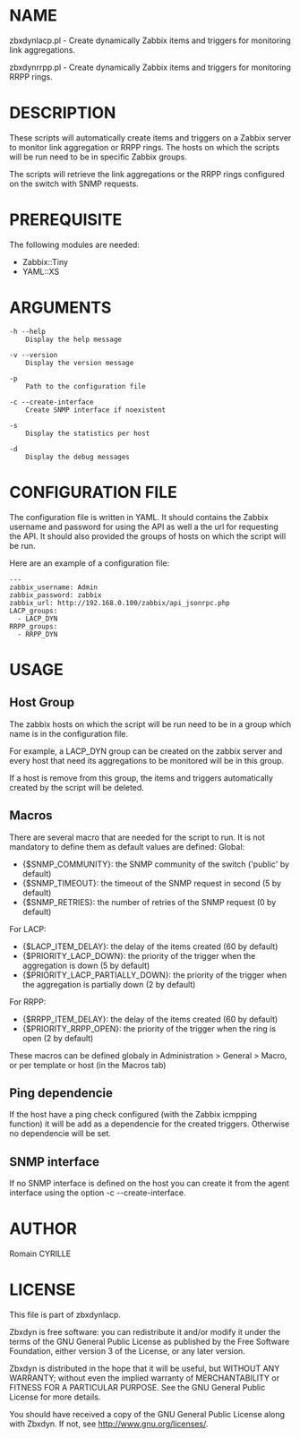 # NAME
zbxdynlacp.pl - Create dynamically Zabbix items and triggers for monitoring link aggregations.

zbxdynrrpp.pl - Create dynamically Zabbix items and triggers for monitoring RRPP rings.

# DESCRIPTION
These scripts will automatically create items and triggers on a Zabbix server to monitor link aggregation or RRPP rings. The hosts on which the scripts will be run need to be in specific Zabbix groups. 

The scripts will retrieve the link aggregations or the RRPP rings configured on the switch with SNMP requests.

# PREREQUISITE

The following modules are needed: 
* Zabbix::Tiny
* YAML::XS

# ARGUMENTS
    -h --help
        Display the help message

    -v --version
        Display the version message

    -p
        Path to the configuration file

    -c --create-interface
        Create SNMP interface if noexistent

    -s
        Display the statistics per host

    -d
        Display the debug messages

# CONFIGURATION FILE
The configuration file is written in YAML. It should contains the Zabbix username and password for using the API as well a the url for requesting the API. It should also provided the groups of hosts on which the script will be run.

Here are an example of a configuration file:
```
---
zabbix_username: Admin
zabbix_password: zabbix
zabbix_url: http://192.168.0.100/zabbix/api_jsonrpc.php
LACP_groups:
  - LACP_DYN
RRPP_groups:
  - RRPP_DYN
```

# USAGE

## Host Group
The zabbix hosts on which the script will be run need to be in a group which name is in the configuration file. 

For example, a LACP_DYN group can be created on the zabbix server and every host that need its aggregations to be monitored will be in this group.

If a host is remove from this group, the items and triggers automatically created by the script will be deleted.

## Macros
There are several macro that are needed for the script to run. It is not mandatory to define them as default values are defined: 
Global:
* {$SNMP_COMMUNITY}: the SNMP community of the switch ('public' by default)
* {$SNMP_TIMEOUT}: the timeout of the SNMP request in second (5 by default)
* {$SNMP_RETRIES}: the number of retries of the SNMP request (0 by default)

For LACP:
* {$LACP_ITEM_DELAY}: the delay of the items created (60 by default)
* {$PRIORITY_LACP_DOWN}: the priority of the trigger when the aggregation is down (5 by default)
* {$PRIORITY_LACP_PARTIALLY_DOWN}: the priority of the trigger when the aggregation is partially down (2 by default)

For RRPP:
* {$RRPP_ITEM_DELAY}: the delay of the items created (60 by default)
* {$PRIORITY_RRPP_OPEN}: the priority of the trigger when the ring is open (2 by default)

These macros can be defined globaly in Administration > General > Macro, or per template or host (in the Macros tab)

## Ping dependencie
If the host have a ping check configured (with the Zabbix icmpping function) it will be add as a dependencie for the created triggers. Otherwise no dependencie will be set.

## SNMP interface
If no SNMP interface is defined on the host you can create it from the agent interface using the option -c --create-interface.

# AUTHOR
Romain CYRILLE

# LICENSE

This file is part of zbxdynlacp.

Zbxdyn is free software: you can redistribute it and/or modify
it under the terms of the GNU General Public License as published by
the Free Software Foundation, either version 3 of the License, or
any later version.

Zbxdyn is distributed in the hope that it will be useful,
but WITHOUT ANY WARRANTY; without even the implied warranty of
MERCHANTABILITY or FITNESS FOR A PARTICULAR PURPOSE.  See the
GNU General Public License for more details.

You should have received a copy of the GNU General Public License
along with Zbxdyn.  If not, see <http://www.gnu.org/licenses/>.

